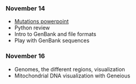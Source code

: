 ### November 14 ###
* [Mutations powerpoint](https://docs.google.com/presentation/d/13E9zAFb-Es-rkkZ8bJlMbyhNUd0RPXCbiJ24GvpEqGo/edit#slide=id.p)
* Python review
* Intro to GenBank and file formats
* Play with GenBank sequences 



### November 16 ###
* Genomes, the different regions, visualization
* Mitochondrial DNA visualization with Geneious 
